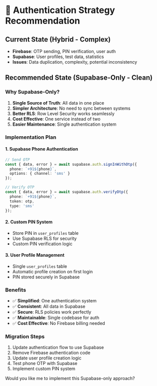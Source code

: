 # 🔐 Authentication Strategy Recommendation

## Current State (Hybrid - Complex)
- **Firebase**: OTP sending, PIN verification, user auth
- **Supabase**: User profiles, test data, statistics
- **Issues**: Data duplication, complexity, potential inconsistency

## Recommended State (Supabase-Only - Clean)

### Why Supabase-Only?
1. **Single Source of Truth**: All data in one place
2. **Simpler Architecture**: No need to sync between systems
3. **Better RLS**: Row Level Security works seamlessly
4. **Cost Effective**: One service instead of two
5. **Easier Maintenance**: Single authentication system

### Implementation Plan

#### 1. **Supabase Phone Authentication**
```typescript
// Send OTP
const { data, error } = await supabase.auth.signInWithOtp({
  phone: `+91${phone}`,
  options: { channel: 'sms' }
});

// Verify OTP
const { data, error } = await supabase.auth.verifyOtp({
  phone: `+91${phone}`,
  token: otp,
  type: 'sms'
});
```

#### 2. **Custom PIN System**
- Store PIN in `user_profiles` table
- Use Supabase RLS for security
- Custom PIN verification logic

#### 3. **User Profile Management**
- Single `user_profiles` table
- Automatic profile creation on first login
- PIN stored securely in Supabase

### Benefits
- ✅ **Simplified**: One authentication system
- ✅ **Consistent**: All data in Supabase
- ✅ **Secure**: RLS policies work perfectly
- ✅ **Maintainable**: Single codebase for auth
- ✅ **Cost Effective**: No Firebase billing needed

### Migration Steps
1. Update authentication flow to use Supabase
2. Remove Firebase authentication code
3. Update user profile creation logic
4. Test phone OTP with Supabase
5. Implement custom PIN system

Would you like me to implement this Supabase-only approach?
